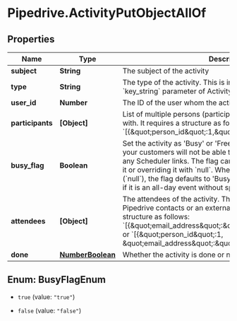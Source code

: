 # Pipedrive.ActivityPutObjectAllOf

## Properties

Name | Type | Description | Notes
------------ | ------------- | ------------- | -------------
**subject** | **String** | The subject of the activity | [optional] 
**type** | **String** | The type of the activity. This is in correlation with the &#x60;key_string&#x60; parameter of ActivityTypes. | [optional] 
**user_id** | **Number** | The ID of the user whom the activity is assigned to | [optional] 
**participants** | **[Object]** | List of multiple persons (participants) this activity is associated with. It requires a structure as follows: &#x60;[{\&quot;person_id\&quot;:1,\&quot;primary_flag\&quot;:true}]&#x60; | [optional] 
**busy_flag** | **Boolean** | Set the activity as &#39;Busy&#39; or &#39;Free&#39;. If the flag is set to &#x60;true&#x60;, your customers will not be able to book that time slot through any Scheduler links. The flag can also be unset by never setting it or overriding it with &#x60;null&#x60;. When the value of the flag is unset (&#x60;null&#x60;), the flag defaults to &#39;Busy&#39; if it has a time set, and &#39;Free&#39; if it is an all-day event without specified time. | [optional] 
**attendees** | **[Object]** | The attendees of the activity. This can be either your existing Pipedrive contacts or an external email address. It requires a structure as follows: &#x60;[{\&quot;email_address\&quot;:\&quot;mail@example.org\&quot;}]&#x60; or &#x60;[{\&quot;person_id\&quot;:1, \&quot;email_address\&quot;:\&quot;mail@example.org\&quot;}]&#x60; | [optional] 
**done** | [**NumberBoolean**](NumberBoolean.md) | Whether the activity is done or not. 0 &#x3D; Not done, 1 &#x3D; Done | [optional] 



## Enum: BusyFlagEnum


* `true` (value: `"true"`)

* `false` (value: `"false"`)




